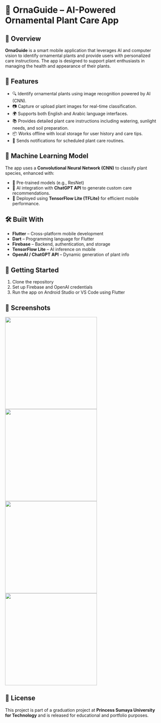 # 🌿 OrnaGuide – AI-Powered Ornamental Plant Care App


## 📌 Overview
**OrnaGuide** is a smart mobile application that leverages AI and computer vision to identify ornamental plants and provide users with personalized care instructions. The app is designed to support plant enthusiasts in managing the health and appearance of their plants.

## 🚀 Features
- 🔍 Identify ornamental plants using image recognition powered by AI (CNN).
- 📷 Capture or upload plant images for real-time classification.
- 🌍 Supports both English and Arabic language interfaces.
- 📚 Provides detailed plant care instructions including watering, sunlight needs, and soil preparation.
- 📦 Works offline with local storage for user history and care tips.
- 🔔 Sends notifications for scheduled plant care routines.

## 🧠 Machine Learning Model
The app uses a **Convolutional Neural Network (CNN)** to classify plant species, enhanced with:
- 🧠 Pre-trained models (e.g., ResNet)
- 🤖 AI integration with **ChatGPT API** to generate custom care recommendations.
- 📲 Deployed using **TensorFlow Lite (TFLite)** for efficient mobile performance.

## 🛠️ Built With
- **Flutter** – Cross-platform mobile development
- **Dart** – Programming language for Flutter
- **Firebase** – Backend, authentication, and storage
- **TensorFlow Lite** – AI inference on mobile
- **OpenAI / ChatGPT API** – Dynamic generation of plant info

## 📂 Getting Started
1. Clone the repository
2. Set up Firebase and OpenAI credentials
3. Run the app on Android Studio or VS Code using Flutter

## 📸 Screenshots
<img src="https://github.com/user-attachments/assets/3b52e518-9e9b-4ee7-862a-8312c221324c" width="300"/>

<img src="https://github.com/user-attachments/assets/2dfb8c62-525f-4043-8c6b-e79c16924c02" width="300"/>

<img src="https://github.com/user-attachments/assets/60b99189-ba78-4fb1-943d-303ec8640317" width="300"/>

<img src="https://github.com/user-attachments/assets/719a7dc5-7672-4d68-8c72-de4482264bc9" width="300"/>





## 📃 License
This project is part of a graduation project at **Princess Sumaya University for Technology** and is released for educational and portfolio purposes.


